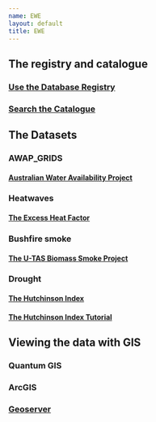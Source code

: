 ```yaml
---
name: EWE
layout: default
title: EWE
---
```


## The registry and catalogue
### [Use the Database Registry](http://115.146.93.225:8080/apex/f?p=102)
### [Search the Catalogue](http://115.146.93.108:8181/ddiindex)

## The Datasets
### AWAP_GRIDS
#### [Australian Water Availability Project](/metadata/AWAP_GRIDS.html)

### Heatwaves
#### [The Excess Heat Factor](https://github.com/swish-climate-impact-assessment/ExcessHeatIndices)

### Bushfire smoke
#### [The U-TAS Biomass Smoke Project](http://ivanhanigan.github.com/bio_validated_bushfire_events)

### Drought
#### [The Hutchinson Index](https://github.com/ivanhanigan/HutchinsonDroughtIndex)
#### [The Hutchinson Index Tutorial](/EWE/HutchinsonDroughtIndex/HutchinsonDroughtIndex.html)

## Viewing the data with GIS
### Quantum GIS
### ArcGIS 
### [Geoserver](http://115.146.94.209:8181/geoserver)
